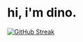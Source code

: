 # hi, i'm dino.
[![GitHub Streak](https://streak-stats.demolab.com?user=disnos9&theme=dark&date_format=M%20j%5B%2C%20Y%5D&exclude_days=Sun%2CSat)](https://git.io/streak-stats)
